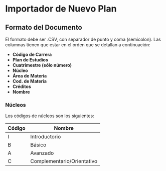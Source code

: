 # Importador de Nuevo Plan

## Formato del Documento

El formato debe ser .CSV, con separador de punto y coma (semicolon).
Las columnas tienen que estar en el orden que se detallan a continuación:

- **Código de Carrera**
- **Plan de Estudios**
- **Cuatrimestre (sólo número)**
- **Núcleo**
- **Área de Materia**
- **Cod. de Materia**
- **Créditos**
- **Nombre**

### Núcleos

Los códigos de núcleos son los siguientes:

| Código | Nombre                     |
| ------ | -------------------------- |
| I      | Introductorio              |
| B      | Básico                     |
| A      | Avanzado                   |
| C      | Complementario/Orientativo |
